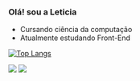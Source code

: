 ### Olá! sou a Leticia
- Cursando ciência da computação
- Atualmente estudando Front-End

[![Top Langs](https://github-readme-stats.vercel.app/api/top-langs/?username=leticiamatie&layout=compact)](https://github.com/leticiamatie/github-readme-stats)

<p align="left">
   
   <a target="_blank" href="https://www.linkedin.com/in/leticia-matie-05522a23b/" alt="Linkedin">
  <img src="https://img.shields.io/badge/-LinkedIn-%230077B5?style=for-the-badge&logo=linkedin&logoColor=white" target="_blank"></a>
   
   <a target="_blank" href="mailto:matieleticia@gmail.com" alt="Gmail">
  <img src="https://img.shields.io/badge/Gmail-D14836?style=for-the-badge&logo=gmail&logoColor=white"</a>
</p>
   
<!--
![Snake animation](https://github.com/leticiamatie/leticiamatie/blob/output/github-contribution-grid-snake.svg)
-->
